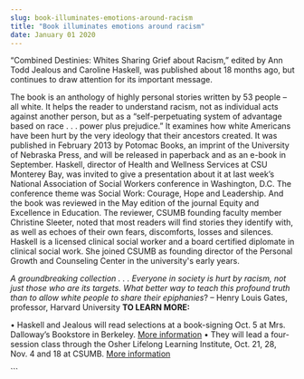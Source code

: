 ```yaml
---
slug: book-illuminates-emotions-around-racism
title: "Book illuminates emotions around racism"
date: January 01 2020
---
```


 
<p>
  “Combined Destinies: Whites Sharing Grief about Racism,” edited by Ann Todd
  Jealous and Caroline Haskell, was published about 18 months ago, but continues
  to draw attention for its important message.
</p>
<p>
  The book is an anthology of highly personal stories written by 53 people – all
  white. It helps the reader to understand racism, not as individual acts
  against another person, but as a “self-perpetuating system of advantage based
  on race . . . power plus prejudice.” It examines how white Americans have been
  hurt by the very ideology that their ancestors created. It was published in
  February 2013 by Potomac Books, an imprint of the University of Nebraska
  Press, and will be released in paperback and as an e-book in September.
  Haskell, director of Health and Wellness Services at CSU Monterey Bay, was
  invited to give a presentation about it at last week’s National Association of
  Social Workers conference in Washington, D.C. The conference theme was Social
  Work: Courage, Hope and Leadership. And the book was reviewed in the May
  edition of the journal Equity and Excellence in Education. The reviewer, CSUMB
  founding faculty member Christine Sleeter, noted that most readers will find
  stories they identify with, as well as echoes of their own fears, discomforts,
  losses and silences. Haskell is a licensed clinical social worker and a board
  certified diplomate in clinical social work. She joined CSUMB as founding
  director of the Personal Growth and Counseling Center in the university's
  early years.
</p>
<p>
  <em
    >A groundbreaking collection . . . Everyone in society is hurt by racism,
    not just those who are its targets. What better way to teach this profound
    truth than to allow white people to share their epiphanies</em
  >? – Henry Louis Gates, professor, Harvard University
  <strong>TO LEARN MORE:</strong>
</p>
<p>
  • Haskell and Jealous will read selections at a book-signing Oct. 5 at Mrs.
  Dalloway’s Bookstore in Berkeley.
  <a href="https://www.mrsdalloways.com">More information</a> • They will lead a
  four-session class through the Osher Lifelong Learning Institute, Oct. 21, 28,
  Nov. 4 and 18 at CSUMB. <a href="https://csumb.edu/olli">More information</a>
</p>
```

